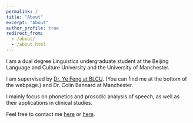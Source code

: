 ```yaml
---
permalink: /
title: "About"
excerpt: "About"
author_profile: true
redirect_from: 
  - /about/
  - /about.html
---
```


I am a dual degree Linguistics undergraduate student at the Beijing Language and Culture University and the University of Manchester. 

I am supervised by [Dr. Ye Feng at BLCU](https://linguistics.blcu.edu.cn/info/1281/3013.htm). (You can find me at the bottom of the webpage.) and Dr. Colin Bannard at Manchester. 

I mainly focus on phonetics and prosodic analysis of speech, as well as their applications in clinical studies.

Feel free to contact me [here](mailto:b.zhang803@foxmail.com) or [here](mailto:bomiao.zhang@student.manchester.ac.uk).

